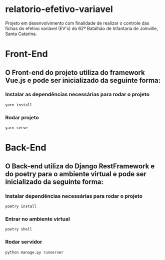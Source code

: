 # relatorio-efetivo-variavel

Projeto em desenvolvimento com finalidade de realizar o controle das fichas do efetivo variável (EV's) do 62º Batalhão de Infantaria de Joinville, Santa Catarina.

# Front-End

## O Front-end do projeto utiliza do framework Vue.js e pode ser inicializado da seguinte forma:

### Instalar as dependências necessárias para rodar o projeto
```
yarn install
```

### Rodar projeto
```
yarn serve
```

# Back-End

## O Back-end utiliza do Django RestFramework e do poetry para o ambiente virtual e pode ser inicializado da seguinte forma:

### Instalar dependências necessárias para rodar o projeto
```
poetry install
```

### Entrar no ambiente virtual
```
poetry shell
```

### Rodar servidor
```
python manage.py runserver
```

